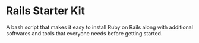 # Rails Starter Kit

A bash script that makes it easy to install Ruby on Rails along with additional softwares and tools that everyone needs before getting started.